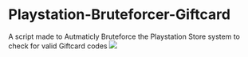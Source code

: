 # Playstation-Bruteforcer-Giftcard



A script made to Autmaticly Bruteforce the Playstation Store system to check for valid Giftcard codes
<img src="https://cdn.discordapp.com/attachments/889929149634985994/889948130215350293/unknown.png">
